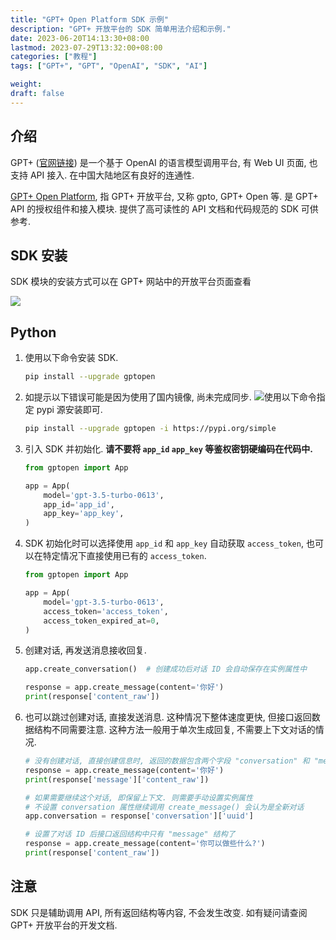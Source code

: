```yaml
---
title: "GPT+ Open Platform SDK 示例"
description: "GPT+ 开放平台的 SDK 简单用法介绍和示例."
date: 2023-06-20T14:13:30+08:00
lastmod: 2023-07-29T13:32:00+08:00
categories: ["教程"]
tags: ["GPT+", "GPT", "OpenAI", "SDK", "AI"]

weight:
draft: false
---
```


## 介绍

GPT+ ([官网链接](https://cn.ss.chat)) 是一个基于 OpenAI 的语言模型调用平台, 有 Web UI 页面, 也支持 API 接入. 在中国大陆地区有良好的连通性.

[GPT+ Open Platform](https://cn.ss.chat/user/apps), 指 GPT+ 开放平台, 又称 gpto, GPT+ Open 等. 是 GPT+ API 的授权组件和接入模块. 提供了高可读性的 API 文档和代码规范的 SDK 可供参考.

## SDK 安装

SDK 模块的安装方式可以在 GPT+ 网站中的开放平台页面查看

![](https://imyrs.net/u/i/img/202307291313133.png)

## Python

1. 使用以下命令安装 SDK.
   ```bash
   pip install --upgrade gptopen
   ```

2. 如提示以下错误可能是因为使用了国内镜像, 尚未完成同步.
   ![](https://imyrs.net/u/i/img/202307291318758.png)使用以下命令指定 pypi 源安装即可.

   ```bash
   pip install --upgrade gptopen -i https://pypi.org/simple
   ```

3. 引入 SDK 并初始化. **请不要将 `app_id` `app_key` 等鉴权密钥硬编码在代码中.**
   ```python
   from gptopen import App
   
   app = App(
       model='gpt-3.5-turbo-0613',
       app_id='app_id',
       app_key='app_key',
   )
   ```

4. SDK 初始化时可以选择使用 `app_id` 和 `app_key` 自动获取 `access_token`, 也可以在特定情况下直接使用已有的 `access_token`.
   ```python
   from gptopen import App
   
   app = App(
       model='gpt-3.5-turbo-0613',
       access_token='access_token',
       access_token_expired_at=0,
   )
   ```

5. 创建对话, 再发送消息接收回复.
   ```python
   app.create_conversation()  # 创建成功后对话 ID 会自动保存在实例属性中
   
   response = app.create_message(content='你好')
   print(response['content_raw'])
   ```

6. 也可以跳过创建对话, 直接发送消息. 这种情况下整体速度更快, 但接口返回数据结构不同需要注意. 这种方法一般用于单次生成回复, 不需要上下文对话的情况.
   ```python
   # 没有创建对话, 直接创建信息时, 返回的数据包含两个字段 "conversation" 和 "message"
   response = app.create_message(content='你好')
   print(response['message']['content_raw'])
   
   # 如果需要继续这个对话, 即保留上下文. 则需要手动设置实例属性
   # 不设置 conversation 属性继续调用 create_message() 会认为是全新对话
   app.conversation = response['conversation']['uuid']
   
   # 设置了对话 ID 后接口返回结构中只有 "message" 结构了
   response = app.create_message(content='你可以做些什么?')
   print(response['content_raw'])
   ```

## 注意

SDK 只是辅助调用 API, 所有返回结构等内容, 不会发生改变. 如有疑问请查阅 GPT+ 开放平台的开发文档.